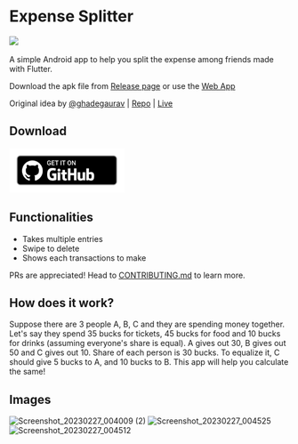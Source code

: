 # Expense Splitter
<img src="https://img.shields.io/github/v/release/ninadnaik10/Expense-Splitter.svg?logo=github">

A simple Android app to help you split the expense among friends made with Flutter.

Download the apk file from [Release page](https://github.com/ninadnaik10/expense-splitter/releases) or use the [Web App](https://ninadnaik10.github.io/expense-splitter-web/)

Original idea by [@ghadegaurav](https://github.com/ghadegaurav) | [Repo](https://github.com/ghadegaurav/bill-splitter) | [Live](https://ghadegaurav.github.io/bill-splitter/)

## Download

[<img src="ghbadge.png" alt="Get it on GitHub" height="80">](https://github.com/ninadnaik10/expense-splitter/releases)

## Functionalities

- Takes multiple entries
- Swipe to delete
- Shows each transactions to make

PRs are appreciated! Head to [CONTRIBUTING.md](https://github.com/ninadnaik10/expense-splitter/blob/main/CONTRIBUTING.md) to learn more.

## How does it work?
Suppose there are 3 people A, B, C and they are spending money together.
Let's say they spend 35 bucks for tickets, 45 bucks for food and 10 bucks for drinks (assuming everyone's share is equal).
A gives out 30, B gives out 50 and C gives out 10. Share of each person is 30 bucks. To equalize it, C should give 5 bucks to A, and 10 bucks to B.
This app will help you calculate the same!

## Images


![Screenshot_20230227_004009 (2)](https://user-images.githubusercontent.com/86565419/221431760-2995cb6c-cae0-4906-8f0f-8868cc5af9c3.png)
![Screenshot_20230227_004525](https://user-images.githubusercontent.com/86565419/221431883-7f7c7269-e9c5-40ec-be81-c3338ba68702.png)
![Screenshot_20230227_004512](https://user-images.githubusercontent.com/86565419/221431888-b2e5630d-ba1b-4ecb-950e-05fa9baf4ec0.png)

